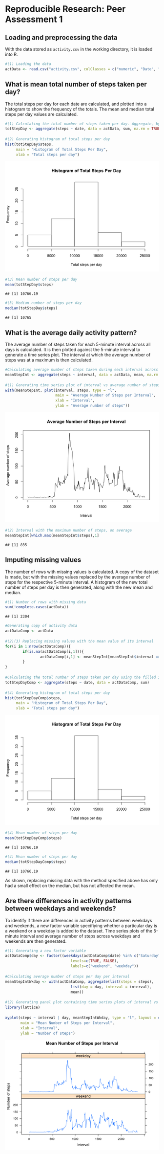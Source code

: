 # Reproducible Research: Peer Assessment 1


## Loading and preprocessing the data

With the data stored as `activity.csv` in the working directory, it is loaded into R.


```r
#(1) Loading the data
actData <- read.csv("activity.csv", colClasses = c("numeric", "Date", "integer"))
```

## What is mean total number of steps taken per day?

The total steps per day for each date are calculated, and plotted into a histogram to show the frequency of the totals. The mean and median total steps per day values are calculated.


```r
#(1) Calculating the total number of steps taken per day. Aggregate, by default, ignores NA values.
totStepDay <- aggregate(steps ~ date, data = actData, sum, na.rm = TRUE)

#(2) Generating histogram of total steps per day
hist(totStepDay$steps,
     main = "Histogram of Total Steps Per Day",
     xlab = "Total steps per day")
```

![](PA1_template_files/figure-html/total_daily_steps-1.png)

```r
#(3) Mean number of steps per day
mean(totStepDay$steps)
```

```
## [1] 10766.19
```

```r
#(3) Median number of steps per day
median(totStepDay$steps)
```

```
## [1] 10765
```

## What is the average daily activity pattern?

The average number of steps taken for each 5-minute interval across all days is calculated. It is then plotted against the 5-minute interval to generate a time series plot. The interval at which the average number of steps was at a maximum is then calculated.


```r
#Calculating average number of steps taken during each interval across all days
meanStepInt <- aggregate(steps ~ interval, data = actData, mean, na.rm = TRUE)

#(1) Generating time series plot of interval vs average number of steps per interval across all days
with(meanStepInt, plot(interval, steps, type = "l", 
                       main = "Average Number of Steps per Interval",
                       xlab = "Interval",
                       ylab = "Average number of steps"))
```

![](PA1_template_files/figure-html/mean_steps_per_interval-1.png)

```r
#(2) Interval with the maximum number of steps, on average
meanStepInt[which.max(meanStepInt$steps),1]
```

```
## [1] 835
```


## Imputing missing values

The number of rows with missing values is calculated. A copy of the dataset is made, but with the missing values replaced by the average number of steps for the respective 5-minute interval. A histogram of the new total number of steps per day is then generated, along with the new mean and median.


```r
#(1) Number of rows with missing data
sum(!complete.cases(actData))
```

```
## [1] 2304
```

```r
#Generating copy of activity data
actDataComp <- actData

#(2)(3) Replacing missing values with the mean value of its interval
for(i in 1:nrow(actDataComp)){
        if(is.na(actDataComp[i,1])){
                actDataComp[i,1] <- meanStepInt[meanStepInt$interval == actDataComp[i,3], 2]
        }
}

#Calculating the total number of steps taken per day using the filled in data
totStepDayComp <- aggregate(steps ~ date, data = actDataComp, sum)

#(4) Generating histogram of total steps per day
hist(totStepDayComp$steps,
     main = "Histogram of Total Steps Per Day",
     xlab = "Total steps per day")
```

![](PA1_template_files/figure-html/missing_values-1.png)

```r
#(4) Mean number of steps per day
mean(totStepDayComp$steps)
```

```
## [1] 10766.19
```

```r
#(4) Mean number of steps per day
median(totStepDayComp$steps)
```

```
## [1] 10766.19
```

As shown, replacing missing data with the method specified above has only had a small effect on the median, but has not affected the mean.

## Are there differences in activity patterns between weekdays and weekends?

To identify if there are differences in activity patterns between weekdays and weekends, a new factor variable specifiying whether a particular day is a weekend or a weekday is added to the dataset. Time series plots of the 5-minute interval and average number of steps across weekdays and weekends are then generated.



```r
#(1) Generating a new factor variable
actDataComp$day <- factor((weekdays(actDataComp$date) %in% c("Saturday", "Sunday")), 
                              levels=c(TRUE, FALSE), 
                              labels=c("weekend", "weekday"))

#Calculating average number of steps per day per interval
meanStepIntWkday <- with(actDataComp, aggregate(list(steps = steps), 
                              list(day = day, interval = interval),
                              mean))

#(2) Generating panel plot containing time series plots of interval vs the average number of steps per interval across weekdays and weekends
library(lattice)

xyplot(steps ~ interval | day, meanStepIntWkday, type = "l", layout = c(1,2),
       main = "Mean Number of Steps per Interval",
       xlab = "Interval", 
       ylab = "Number of steps")
```

![](PA1_template_files/figure-html/weekdays-1.png)
